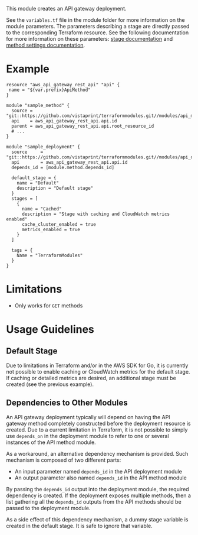 This module creates an API gateway deployment.

See the `variables.tf` file in the module folder for more information on the module parameters. The parameters describing a stage are directly passed to the corresponding Terraform resource. See the following documentation for more information on these parameters: [stage documentation](https://www.terraform.io/docs/providers/aws/r/api_gateway_stage.html) and [method settings documentation](https://www.terraform.io/docs/providers/aws/r/api_gateway_method_settings.html).

# Example

```hcl
resource "aws_api_gateway_rest_api" "api" {
 name = "${var.prefix}ApiMethod"
}

module "sample_method" {
  source = "git::https://github.com/vistaprint/terraformmodules.git//modules/api_method"
  api    = aws_api_gateway_rest_api.api.id
  parent = aws_api_gateway_rest_api.api.root_resource_id
  # ...
}

module "sample_deployment" {
  source     = "git::https://github.com/vistaprint/terraformmodules.git//modules/api_deployment"
  api        = aws_api_gateway_rest_api.api.id
  depends_id = [module.method.depends_id]
  
  default_stage = {
    name = "Default"
    description = "Default stage"
  }
  stages = [
    {
      name = "Cached"
      description = "Stage with caching and CloudWatch metrics enabled"
      cache_cluster_enabled = true
      metrics_enabled = true
    }
  ]

  tags = {
    Name = "TerraformModules"
  }
}
```

# Limitations

* Only works for `GET` methods

# Usage Guidelines

## Default Stage

Due to limitations in Terraform and/or in the AWS SDK for Go, it is currently not possible to enable caching or CloudWatch metrics for the default stage. If caching or detailed metrics are desired, an additional stage must be created (see the previous example).

## Dependencies to Other Modules  

An API gateway deployment typically will depend on having the API gateway method completely constructed before the deployment resource is created. Due to a current limitation in Terraform, it is not possible to simply use `depends_on` in the deployment module to refer to one or several instances of the API method module.

As a workaround, an alternative dependency mechanism is provided. Such mechanism is composed of two different parts:

* An input parameter named `depends_id` in the API deployment module
* An output parameter also named `depends_id` in the API method module

By passing the `depends_id` output into the deployment module, the required dependency is created. If the deployment exposes multiple methods, then a list gathering all the `depends_id` outputs from the API methods should be passed to the deployment module.

As a side effect of this dependency mechanism, a dummy stage variable is created in the default stage. It is safe to ignore that variable.
